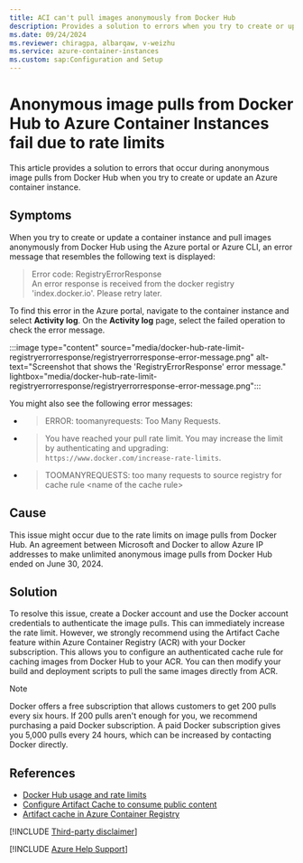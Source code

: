 ```yaml
---
title: ACI can't pull images anonymously from Docker Hub
description: Provides a solution to errors when you try to create or update an Azure container instance and pull images anonymously from Docker Hub.
ms.date: 09/24/2024
ms.reviewer: chiragpa, albarqaw, v-weizhu
ms.service: azure-container-instances
ms.custom: sap:Configuration and Setup
---
```


# Anonymous image pulls from Docker Hub to Azure Container Instances fail due to rate limits

This article provides a solution to errors that occur during anonymous image pulls from Docker Hub when you try to create or update an Azure container instance.

## Symptoms

When you try to create or update a container instance and pull images anonymously from Docker Hub using the Azure portal or Azure CLI, an error message that resembles the following text is displayed:

> Error code: RegistryErrorResponse  
> An error response is received from the docker registry 'index.docker.io'. Please retry later.

To find this error in the Azure portal, navigate to the container instance and select **Activity log**. On the **Activity log** page, select the failed operation to check the error message.

 :::image type="content" source="media/docker-hub-rate-limit-registryerrorresponse/registryerrorresponse-error-message.png" alt-text="Screenshot that shows the 'RegistryErrorResponse' error message." lightbox="media/docker-hub-rate-limit-registryerrorresponse/registryerrorresponse-error-message.png":::

You might also see the following error messages:

- > ERROR: toomanyrequests: Too Many Requests.

- > You have reached your pull rate limit. You may increase the limit by authenticating and upgrading: `https://www.docker.com/increase-rate-limits`.

- > TOOMANYREQUESTS: too many requests to source registry for cache rule \<name of the cache rule>

## Cause

This issue might occur due to the rate limits on image pulls from Docker Hub. An agreement between Microsoft and Docker to allow Azure IP addresses to make unlimited anonymous image pulls from Docker Hub ended on June 30, 2024.

## Solution

To resolve this issue, create a Docker account and use the Docker account credentials to authenticate the image pulls. This can immediately increase the rate limit. However, we strongly recommend using the Artifact Cache feature within Azure Container Registry (ACR) with your Docker subscription. This allows you to configure an authenticated cache rule for caching images from Docker Hub to your ACR. You can then modify your build and deployment scripts to pull the same images directly from ACR.

> [!NOTE]
> Docker offers a free subscription that allows customers to get 200 pulls every six hours. If 200 pulls aren't enough for you, we recommend purchasing a paid Docker subscription. A paid Docker subscription gives you 5,000 pulls every 24 hours, which can be increased by contacting Docker directly.

## References

- [Docker Hub usage and rate limits](https://docs.docker.com/docker-hub/download-rate-limit/)
- [Configure Artifact Cache to consume public content](/azure/container-registry/buffer-gate-public-content#configure-artifact-cache-to-consume-public-content)
- [Artifact cache in Azure Container Registry](/azure/container-registry/container-registry-artifact-cache)

[!INCLUDE [Third-party disclaimer](../../../includes/third-party-disclaimer.md)]

[!INCLUDE [Azure Help Support](../../../includes/azure-help-support.md)]
